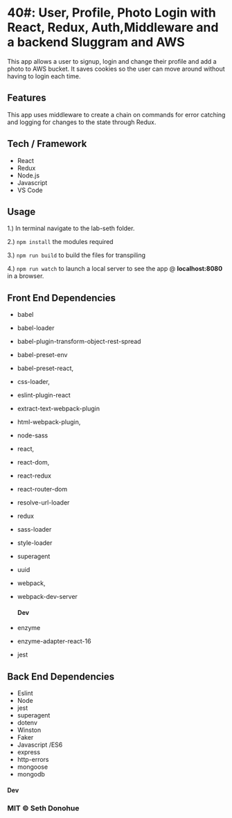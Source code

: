 # 40#: User, Profile, Photo Login with React, Redux, Auth,Middleware and a backend Sluggram and AWS
This app allows a user to signup, login and change their profile and add a photo to AWS bucket.
It saves cookies so the user can move around without having to login each time.

## Features
This app uses middleware to create a chain on commands for error catching and logging for changes to the state through Redux.

## Tech / Framework
- React
- Redux
- Node.js
- Javascript
- VS Code

## Usage
1.) In terminal navigate to the lab-seth folder.

2.) ```npm install``` the modules required

3.) ```npm run build``` to build the files for transpiling

4.) ```npm run watch``` to launch a local server to see the app @ **localhost:8080** in a browser.


## Front End Dependencies

- babel
- babel-loader
- babel-plugin-transform-object-rest-spread
- babel-preset-env
- babel-preset-react,
- css-loader,
- eslint-plugin-react
- extract-text-webpack-plugin
- html-webpack-plugin,
- node-sass
- react,
- react-dom,
- react-redux
- react-router-dom
- resolve-url-loader
- redux
- sass-loader
- style-loader
- superagent
- uuid
- webpack,
- webpack-dev-server
  
  #### Dev
- enzyme
- enzyme-adapter-react-16
- jest

## Back End Dependencies
- Eslint
- Node
- jest
- superagent
- dotenv
- Winston
- Faker
- Javascript /ES6
- express
- http-errors
- mongoose
- mongodb

#### Dev



### MIT © Seth Donohue